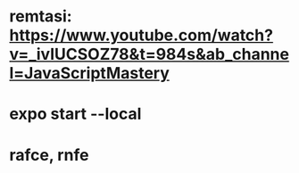 # remtasi: https://www.youtube.com/watch?v=_ivIUCSOZ78&t=984s&ab_channel=JavaScriptMastery

# expo start --local

# rafce, rnfe
